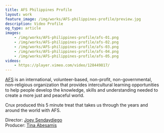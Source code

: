 ```yaml
---
title: AFS Philippines Profile
layout: work
feature_image: /img/works/AFS-philippines-profile/preview.jpg
description: Video Profile
og_type: article
images:
    - /img/works/AFS-philippines-profile/afs-01.png
    - /img/works/AFS-philippines-profile/afs-02.png
    - /img/works/AFS-philippines-profile/afs-03.png
    - /img/works/AFS-philippines-profile/afs-04.png
    - /img/works/AFS-philippines-profile/afs-05.png
videos:
    - https://player.vimeo.com/video/128449817/
---
```

<a href="http://www.afs.ph/" target="_blank">AFS</a> is an international, volunteer-based, non-profit, non-governmental, non-religious organization that provides intercultural learning opportunities to help people develop the knowledge, skills and understanding needed to create a more just and peaceful world.

Crux produced this 5 minute treat that takes us through the years and around the world with AFS. 

Director: <a href="https://vimeo.com/japsendaydiego" target="_blank">Joey Sendaydiego</a>
<br>Producer: <a href="https://vimeo.com/tinaabesamis" target="_blank">Tina Abesamis</a>